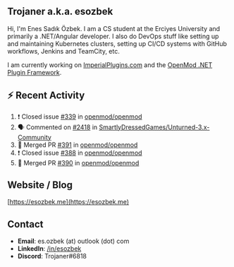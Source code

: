 ##  Trojaner a.k.a. esozbek
Hi, I'm Enes Sadık Özbek. I am a CS student at the Erciyes University and primarily a .NET/Angular developer. I also do DevOps stuff like setting up and maintaining Kubernetes clusters, setting up CI/CD systems with GitHub workflows, Jenkins and TeamCity, etc.

I am currently working on [ImperialPlugins.com](https://imperialplugins.com) and the [OpenMod .NET Plugin Framework](https://github.com/openmod/openmod). 

## :zap: Recent Activity

<!--START_SECTION:activity-->
1. ❗️ Closed issue [#339](https://github.com/openmod/openmod/issues/339) in [openmod/openmod](https://github.com/openmod/openmod)
2. 🗣 Commented on [#2418](https://github.com/SmartlyDressedGames/Unturned-3.x-Community/issues/2418) in [SmartlyDressedGames/Unturned-3.x-Community](https://github.com/SmartlyDressedGames/Unturned-3.x-Community)
3. 🎉 Merged PR [#391](https://github.com/openmod/openmod/pull/391) in [openmod/openmod](https://github.com/openmod/openmod)
4. ❗️ Closed issue [#388](https://github.com/openmod/openmod/issues/388) in [openmod/openmod](https://github.com/openmod/openmod)
5. 🎉 Merged PR [#390](https://github.com/openmod/openmod/pull/390) in [openmod/openmod](https://github.com/openmod/openmod)
<!--END_SECTION:activity-->

## Website / Blog
[https://esozbek.me](https://esozbek.me)

## Contact
- **Email**: es.ozbek (at) outlook (dot) com
- **LinkedIn**: [/in/esozbek](https://linkedin.com/in/esozbek)
- **Discord**: Trojaner#6818
